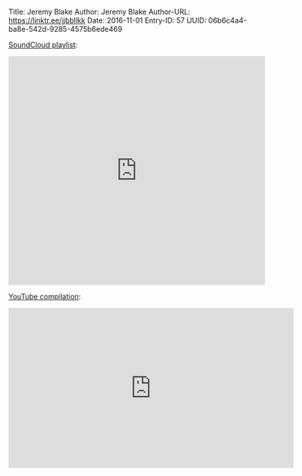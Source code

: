 Title: Jeremy Blake
Author: Jeremy Blake
Author-URL: https://linktr.ee/jjbbllkk
Date: 2016-11-01
Entry-ID: 57
UUID: 06b6c4a4-ba8e-542d-9285-4575b6ede469

[SoundCloud playlist](https://soundcloud.com/jeremyblake/sets/novembeat):

<iframe width="100%" height="450" scrolling="no" frameborder="no" allow="autoplay" src="https://w.soundcloud.com/player/?url=https%3A//api.soundcloud.com/playlists/272132920&color=%23ff5500&auto_play=false&hide_related=false&show_comments=true&show_user=true&show_reposts=false&show_teaser=true"></iframe>

[YouTube compilation](https://www.youtube.com/watch?v=1hNK7JpwcBc):

<iframe width="560" height="315" src="https://www.youtube.com/embed/1hNK7JpwcBc" frameborder="0" allow="accelerometer; autoplay; encrypted-media; gyroscope; picture-in-picture" allowfullscreen></iframe>
